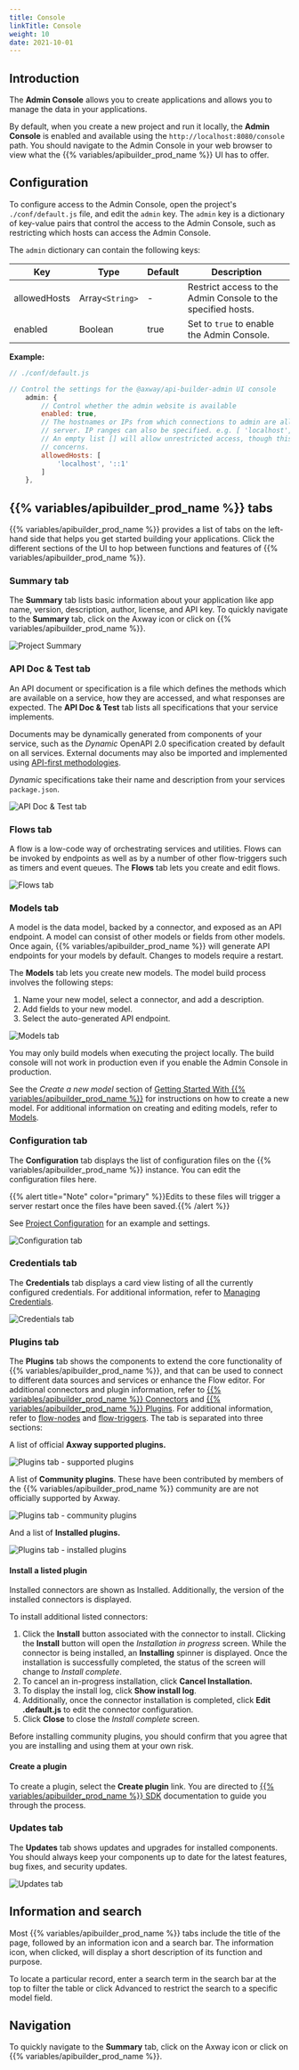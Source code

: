 ```yaml
---
title: Console
linkTitle: Console
weight: 10
date: 2021-10-01
---
```


## Introduction

The **Admin Console** allows you to create applications and allows you to manage the data in your applications.

By default, when you create a new project and run it locally, the **Admin Console** is enabled and available using the `http://localhost:8080/console` path. You should navigate to the Admin Console in your web browser to view what the {{% variables/apibuilder_prod_name %}} UI has to offer.

## Configuration

To configure access to the Admin Console, open the project's `./conf/default.js` file, and edit the `admin` key. The `admin` key is a dictionary of key-value pairs that control the access to the Admin Console, such as restricting which hosts can access the Admin Console.

The `admin` dictionary can contain the following keys:

| Key | Type | Default | Description |
| --- | --- | --- | --- |
| allowedHosts | Array`<String>` | \- | Restrict access to the Admin Console to the specified hosts. |
| enabled | Boolean | true | Set to `true` to enable the Admin Console. |

**Example:**

```javascript
// ./conf/default.js

// Control the settings for the @axway/api-builder-admin UI console
    admin: {
        // Control whether the admin website is available
        enabled: true,
        // The hostnames or IPs from which connections to admin are allowed. Hostnames must be resolvable on the
        // server. IP ranges can also be specified. e.g. [ 'localhost', '192.168.1.0/24', '10.1.1.1' ]
        // An empty list [] will allow unrestricted access, though this is not recommended due to security
        // concerns.
        allowedHosts: [
            'localhost', '::1'
        ]
    },
```

## {{% variables/apibuilder_prod_name %}} tabs

{{% variables/apibuilder_prod_name %}} provides a list of tabs on the left-hand side that helps you get started building your applications. Click the different sections of the UI to hop between functions and features of {{% variables/apibuilder_prod_name %}}.

### Summary tab

The **Summary** tab lists basic information about your application like app name, version, description, author, license, and API key. To quickly navigate to the **Summary** tab, click on the Axway icon or click on {{% variables/apibuilder_prod_name %}}.

![Project Summary](/Images/project_summary_tab.png)

### API Doc & Test tab

An API document or specification is a file which defines the methods which are available on a service, how they are accessed, and what responses are expected. The **API Doc & Test** tab lists all specifications that your service implements.

Documents may be dynamically generated from components of your service, such as the _Dynamic_ OpenAPI 2.0 specification created by default on all services. External documents may also be imported and implemented using [API-first methodologies](/docs/guide_openapi/quick_start).

_Dynamic_ specifications take their name and description from your services `package.json`.

![API Doc & Test tab](/Images/api_doc_and_test_tab.png)

### Flows tab

A flow is a low-code way of orchestrating services and utilities. Flows can be invoked by endpoints as well as by a number of other flow-triggers such as timers and event queues. The **Flows** tab lets you create and edit flows.

![Flows tab](/Images/flows_tab.png)

### Models tab

A model is the data model, backed by a connector, and exposed as an API endpoint. A model can consist of other models or fields from other models. Once again, {{% variables/apibuilder_prod_name %}} will generate API endpoints for your models by default. Changes to models require a restart.

The **Models** tab lets you create new models. The model build process involves the following steps:

1. Name your new model, select a connector, and add a description.
1. Add fields to your new model.
1. Select the auto-generated API endpoint.

![Models tab](/Images/models_tab.png)

You may only build models when executing the project locally. The build console will not work in production even if you enable the Admin Console in production.

See the _Create a new model_ section of [Getting Started With {{% variables/apibuilder_prod_name %}}](/docs/getting_started/) for instructions on how to create a new model. For additional information on creating and editing models, refer to [Models](/docs/developer_guide/console/models/).

### Configuration tab

The **Configuration** tab displays the list of configuration files on the {{% variables/apibuilder_prod_name %}} instance. You can edit the configuration files here.

{{% alert title="Note" color="primary" %}}Edits to these files will trigger a server restart once the files have been saved.{{% /alert %}}

See [Project Configuration](/docs/developer_guide/project/configuration/project_configuration/) for an example and settings.

![Configuration tab](/Images/configurations_tab.png)

### Credentials tab

The **Credentials** tab displays a card view listing of all the currently configured credentials. For additional information, refer to [Managing Credentials](/docs/developer_guide/credentials/managing_credentials/).

![Credentials tab](/Images/credentials_tab.png)

### Plugins tab

The **Plugins** tab shows the components to extend the core functionality of {{% variables/apibuilder_prod_name %}}, and that can be used to connect to different data sources and services or enhance the Flow editor. For additional connectors and plugin information, refer to [{{% variables/apibuilder_prod_name %}} Connectors](/docs/developer_guide/connectors/) and [{{% variables/apibuilder_prod_name %}} Plugins](/docs/developer_guide/plugins/). For additional information, refer to [flow-nodes](/docs/developer_guide/flows/flow_nodes/) and [flow-triggers](/docs/developer_guide/flows/flow_triggers/). The tab is separated into three sections:

A list of official **Axway supported plugins.**

![Plugins tab - supported plugins](/Images/plugins_tab_supported.png)

A list of **Community plugins**. These have been contributed by members of the {{% variables/apibuilder_prod_name %}} community are are not officially supported by Axway.

![Plugins tab - community plugins](/Images/plugins_tab_community.png)

And a list of **Installed plugins.**

![Plugins tab - installed plugins](/Images/plugins_tab_installed.png)

#### Install a listed plugin

Installed connectors are shown as Installed. Additionally, the version of the installed connectors is displayed.

To install additional listed connectors:

1. Click the **Install** button associated with the connector to install. Clicking the **Install** button will open the _Installation in progress_ screen.
    While the connector is being installed, an **Installing** spinner is displayed.
    Once the installation is successfully completed, the status of the screen will change to _Install complete_.
1. To cancel an in-progress installation, click **Cancel Installation.**
1. To display the install log, click **Show install log**.
1. Additionally, once the connector installation is completed, click **Edit <connector>.default.js** to edit the connector configuration.
1. Click **Close** to close the _Install complete_ screen.

Before installing community plugins, you should confirm that you agree that you are installing and using them at your own risk.

#### Create a plugin

To create a plugin, select the **Create plugin** link. You are directed to [{{% variables/apibuilder_prod_name %}} SDK](/docs/developer_guide/sdk) documentation to guide you through the process.

### Updates tab

The **Updates** tab shows updates and upgrades for installed components. You should always keep your components up to date for the latest features, bug fixes, and security updates.

![Updates tab](/Images/updates_tab.png)

## Information and search

Most {{% variables/apibuilder_prod_name %}} tabs include the title of the page, followed by an information icon and a search bar. The information icon, when clicked, will display a short description of its function and purpose.

To locate a particular record, enter a search term in the search bar at the top to filter the table or click Advanced to restrict the search to a specific model field.

## Navigation

To quickly navigate to the **Summary** tab, click on the Axway icon or click on {{% variables/apibuilder_prod_name %}}.
